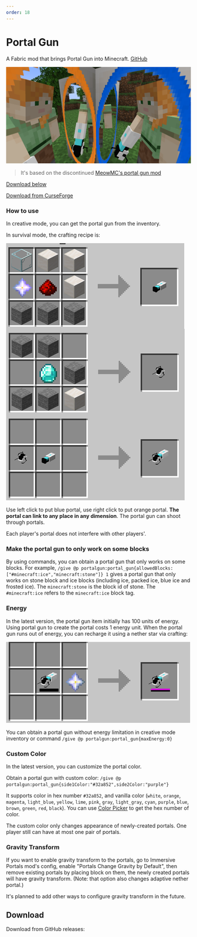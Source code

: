 ```yaml
---
order: 18
---
```


# Portal Gun

A Fabric mod that brings Portal Gun into Minecraft. [GitHub](https://github.com/iPortalTeam/PortalGun)

![img](./portal_gun1.png)

> It's based on the discontinued [MeowMC's portal gun mod](https://github.com/MeowMC/PortalGun)

[Download below](#download)

[Download from CurseForge](https://www.curseforge.com/minecraft/mc-mods/immersive-portal-gun)

### How to use

In creative mode, you can get the portal gun from the inventory.

In survival mode, the crafting recipe is:

![img](./portal_gun_recipe.png)

Use left click to put blue portal, use right click to put orange portal. **The portal can link to any place in any dimension**. The portal gun can shoot through portals.

Each player's portal does not interfere with other players'.

### Make the portal gun to only work on some blocks

By using commands, you can obtain a portal gun that only works on some blocks. For example, `/give @p portalgun:portal_gun{allowedBlocks:["#minecraft:ice","minecraft:stone"]} 1` gives a portal gun that only works on stone block and ice blocks (including ice, packed ice, blue ice and frosted ice). The `minecraft:stone` is the block id of stone. The `#minecraft:ice` refers to the `minecraft:ice` block tag.

### Energy

In the latest version, the portal gun item initially has 100 units of energy. Using portal gun to create the portal costs 1 energy unit. When the portal gun runs out of energy, you can recharge it using a nether star via crafting:

![](./portal_gun_recharge.png)

You can obtain a portal gun without energy limitation in creative mode inventory or command `/give @p portalgun:portal_gun{maxEnergy:0}`

### Custom Color

In the latest version, you can customize the portal color. 

Obtain a portal gun with custom color: `/give @p portalgun:portal_gun{side1Color:"#32a852",side2Color:"purple"}`

It supports color in hex number `#32a852`, and vanilla color (`white`, `orange`, `magenta`, `light_blue`, `yellow`, `lime`, `pink`, `gray`, `light_gray`, `cyan`, `purple`, `blue`, `brown`, `green`, `red`, `black`). You can use [Color Picker](https://color.adobe.com/) to get the hex number of color.

The custom color only changes appearance of newly-created portals. One player still can have at most one pair of portals.

### Gravity Transform

If you want to enable gravity transform to the portals, go to Immersive Portals mod's config, enable "Portals Change Gravity by Default", then remove existing portals by placing block on them, the newly created portals will have gravity transform. (Note: that option also changes adaptive nether portal.)

It's planned to add other ways to configure gravity transform in the future.

## Download

Download from GitHub releases:

<ClientOnly>
<ModDownload
    github_repo="iPortalTeam/PortalGun"
    :locale_text="{download:'Download', preRelease:'Pre-Release', publishTime:'Publish time'}"></ModDownload></ClientOnly>
